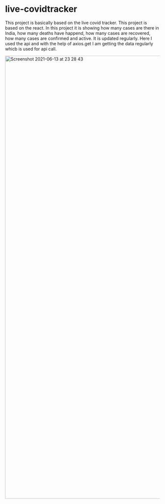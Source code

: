 # live-covidtracker
This project is basically based on the live covid tracker. This project is based on the react. In this project it is showing how many cases are there in India, how many deaths have happend, how many cases are recovered, how many cases are confirmed and active. It is updated regularly. Here I used the api and with the help of axios.get I am getting the data regularly whicb is used for api call.

<img width="1440" alt="Screenshot 2021-06-13 at 23 28 43" src="https://user-images.githubusercontent.com/85185631/121817641-3b7fd880-cca0-11eb-9fab-e65252500beb.png">
